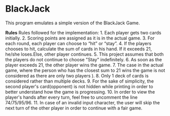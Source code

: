 # BlackJack

This program emulates a simple version of the BlackJack Game.

**Rules**
Rules followed for the implementation:
  	 	1. Each player gets two cards initially. 
  		2. Scoring points are assigned as it is in the actual game.
  		3. For each round, each player can choose to “hit” or “stay”.
  		4. If the players chooses to hit, calculate the sum of cards in his hand. If it exceeds 21, he/she loses.Else, other player continues.
  		5. This project assumes that both the players do not continue to choose "Stay" indefinitely.
  		6. As soon as the player exceeds 21, the other player wins the game.
  		7. The case in the actual game, where the person who has the closest sum to 21 wins the game is not considered as there are only two players ).
  		8. Only 1 deck of cards is considered rather than multiple decks.
  		9. For the sake of simplicity, the second player's card(opponent) is not hidden while printing in order to better 
 		   understand how the game is progressing. 
      10. In order to view the player's hands after every turn, feel free to uncomment the line 74/75/95/96.
      11. In case of an invalid input character, the user will skip the next turn of the other player in order to continue with a fair game. 
